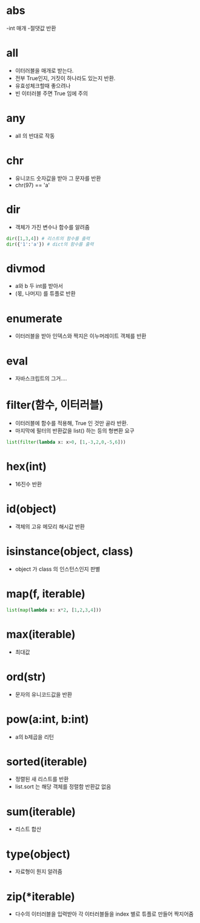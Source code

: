 # abs
-int 매개
-절댓값 반환

# all
- 이터러블을 매개로 받는다.
- 전부 True인지, 거짓이 하나라도 있는지 반환.
- 유효성체크할때 좋으려나
- 빈 이터러블 주면 True 임에 주의

# any 
- all 의 반대로 작동

# chr
- 유니코드 숫자값을 받아 그 문자를 반환
- chr(97) == 'a'

# dir
- 객체가 가진 변수나 함수를 알려줌
```python
dir([1,3,4]) # 리스트의 함수를 출력
dir({'1':'a'}) # dict의 함수를 출력
```

# divmod
- a와 b 두 int를 받아서
- (몫, 나머지) 를 튜플로 반환

# enumerate 
- 이터러블을 받아 인덱스와 짝지은 이누머레이트 객체를 반환

# eval
- 자바스크립트의 그거....

# filter(함수, 이터러블)
- 이터러블에 함수를 적용해, True 인 것만 골라 반환.
- 마지막에 필터의 반환값을 list() 하는 등의 형변환 요구
```python
list(filter(lambda x: x>0, [1,-3,2,0,-5,6]))
```

# hex(int)
- 16진수 반환

# id(object)
- 객체의 고유 메모리 해시값 반환

# isinstance(object, class)
- object 가 class 의 인스턴스인지 판별

# map(f, iterable)
```python
list(map(lambda x: x*2, [1,2,3,4]))
```

# max(iterable)
- 최대값

# ord(str)
- 문자의 유니코드값을 반환

# pow(a:int, b:int)
- a의 b제곱을 리턴

# sorted(iterable)
- 정렬된 새 리스트를 반환
- list.sort 는 해당 객체를 정렬함 반환값 없음

# sum(iterable)
- 리스트 합산

# type(object)
- 자료형이 뭔지 알려줌

# zip(*iterable)
- 다수의 이터러블을 입력받아 각 이터러블들을 index 별로 튜플로 만들어 짝지어줌
